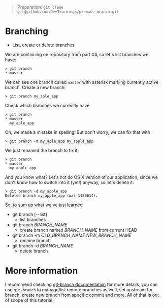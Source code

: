 > Preparation: `git clone git@github.com:DevTrainings/premade_branch.git`

# Branching

* List, create or delete branches

We are continuing on repository from part 04, so let's list branches
we have:

```
> git branch
* master
```

We can see one branch called `master` with asterisk marking currently
active branch. Create a new branch:

```
> git branch my_aple_app
```

Check which branches we currently have:

```
> git branch
* master
  my_aple_app
```

Oh, we made a mistake in spelling! But don't worry, we can fix that with

```
> git branch -m my_aple_app my_apple_app
```

We just renamed the branch to fix it:

```
> git branch
* master
  my_apple_app
```

And you know what? Let's not do OS X version of our application, since we don't know how to switch into it (yet!) anyway, so let's delete it:

```
> git branch -d my_apple_app
Deleted branch my_apple_app (was 1126614).
```

So, to sum up what we've just learned

* git branch [--list]
	* list branches
* git branch _BRANCH_NAME_
	* create branch named _BRANCH_NAME_ from current HEAD
* git branch -m _OLD_BRANCH_NAME_ _NEW_BRANCH_NAME_
	* rename branch
* git branch -d _BRANCH_NAME_
	* delete branch

# More information

I recommend checking [git-branch documentation](https://git-scm.com/docs/git-branch) for more details,
you can use `git-branch` to manage/list remote branches as well, set upstream for branch, create new branch from specific commit and more. All of that is out of scope of this tutorial.
